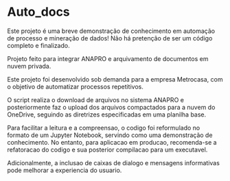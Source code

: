 # Auto_docs
 
Este projeto é uma breve demonstração de conhecimento em automação de processo e mineração de dados!
Não há pretenção de ser um código completo e finalizado.

Projeto feito para integrar ANAPRO e arquivamento de documentos em nuvem privada.

Este projeto foi desenvolvido sob demanda para a empresa Metrocasa, com o objetivo de automatizar processos repetitivos.

O script realiza o download de arquivos no sistema ANAPRO e posteriormente faz o upload dos arquivos compactados para a nuvem do OneDrive, seguindo as diretrizes especificadas em uma planilha base.

Para facilitar a leitura e a compreensao, o codigo foi reformulado no formato de um Jupyter Notebook, servindo como uma demonstração de conhecimento. No entanto, para aplicacao em producao, recomenda-se a refatoracao do codigo e sua posterior compilacao para um executavel.

Adicionalmente, a inclusao de caixas de dialogo e mensagens informativas pode melhorar a experiencia do usuario.
